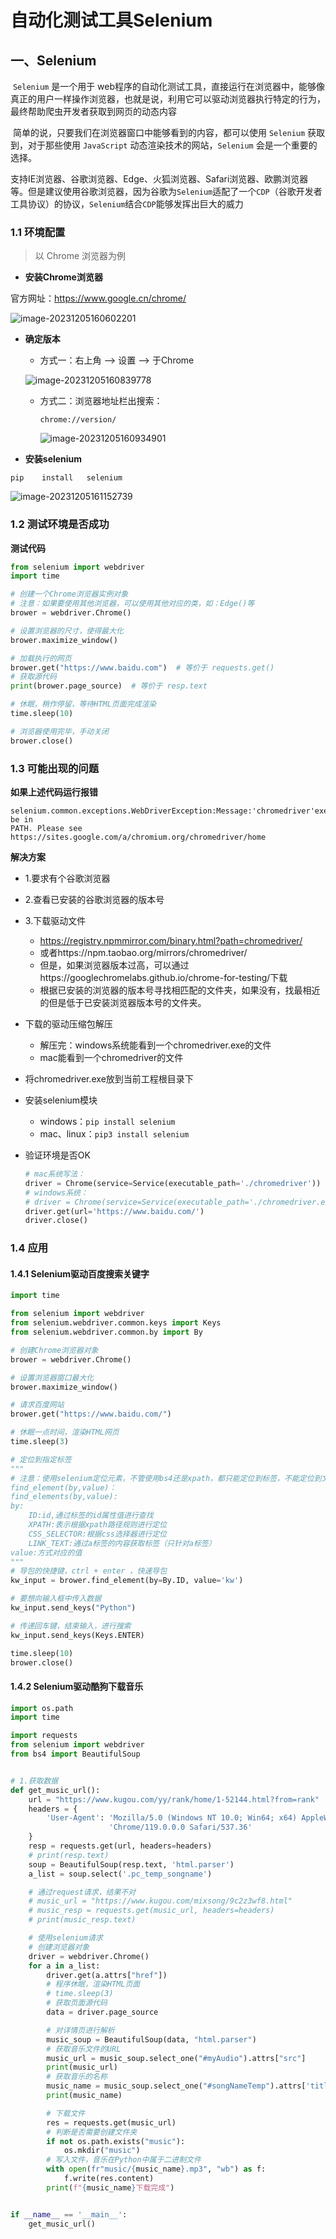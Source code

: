 # 自动化测试工具Selenium

## 一、Selenium

​	`Selenium` 是一个用于 web程序的自动化测试工具，直接运行在浏览器中，能够像真正的用户一样操作浏览器，也就是说，利用它可以驱动浏览器执行特定的行为，最终帮助爬虫开发者获取到网页的动态内容

​	简单的说，只要我们在浏览器窗口中能够看到的内容，都可以使用 `Selenium` 获取到，对于那些使用 `JavaScript` 动态渲染技术的网站，`Selenium` 会是一个重要的选择。

​	支持IE浏览器、谷歌浏览器、Edge、火狐浏览器、Safari浏览器、欧鹏浏览器等。但是建议使用谷歌浏览器，因为谷歌为`Selenium`适配了一个`CDP`（谷歌开发者工具协议）的协议，`Selenium`结合`CDP`能够发挥出巨大的威力

### 1.1 环境配置

> 以 Chrome 浏览器为例

- **安装Chrome浏览器**

官方网址：https://www.google.cn/chrome/

![image-20231205160602201](https://lskypro-1309218011.cos.ap-shanghai.myqcloud.com/2023/12/05/656ed9e978d27.png)

- **确定版本**

  - 方式一：右上角 ——> 设置 ——> 于Chrome

  ![image-20231205160839778](https://lskypro-1309218011.cos.ap-shanghai.myqcloud.com/2023/12/05/656eda866d3f4.png)

  - 方式二：浏览器地址栏出搜索：

    ```
    chrome://version/
    ```

    ![image-20231205160934901](https://lskypro-1309218011.cos.ap-shanghai.myqcloud.com/2023/12/05/656edabd2df94.png)

- **安装selenium**

```
pip    install   selenium
```

![image-20231205161152739](https://lskypro-1309218011.cos.ap-shanghai.myqcloud.com/2023/12/05/656edb472607f.png)

### 1.2 测试环境是否成功

**测试代码**

```python
from selenium import webdriver
import time

# 创建一个Chrome浏览器实例对象
# 注意：如果要使用其他浏览器，可以使用其他对应的类，如：Edge()等
brower = webdriver.Chrome()

# 设置浏览器的尺寸，使得最大化
brower.maximize_window()

# 加载执行的网页
brower.get("https://www.baidu.com")  # 等价于 requests.get()
# 获取源代码
print(brower.page_source)  # 等价于 resp.text

# 休眠，稍作停留，等待HTML页面完成渲染
time.sleep(10)

# 浏览器使用完毕，手动关闭
brower.close()
```

### 1.3 可能出现的问题

**如果上述代码运行报错**

```
selenium.common.exceptions.WebDriverException:Message:'chromedriver'executableneedsto be in
PATH. Please see https://sites.google.com/a/chromium.org/chromedriver/home
```

**解决方案**

- 1.要求有个谷歌浏览器

- 2.查看已安装的谷歌浏览器的版本号

- 3.下载驱动文件

  - https://registry.npmmirror.com/binary.html?path=chromedriver/ 
  - 或者https://npm.taobao.org/mirrors/chromedriver/
  - 但是，如果浏览器版本过高，可以通过https://googlechromelabs.github.io/chrome-for-testing/下载
  - 根据已安装的浏览器的版本号寻找相匹配的文件夹，如果没有，找最相近的但是低于已安装浏览器版本号的文件夹。

- 下载的驱动压缩包解压

  - 解压完：windows系统能看到一个chromedriver.exe的文件
  - mac能看到一个chromedriver的文件

- 将chromedriver.exe放到当前工程根目录下

- 安装selenium模块

  - windows：`pip install selenium`
  - mac、linux：`pip3 install selenium`

- 验证环境是否OK

  ```python
  # mac系统写法：
  driver = Chrome(service=Service(executable_path='./chromedriver'))
  # windows系统：
  # driver = Chrome(service=Service(executable_path='./chromedriver.exe'))
  driver.get(url='https://www.baidu.com/')
  driver.close()
  ```

### 1.4 应用

#### 1.4.1 Selenium驱动百度搜索关键字

```python
import time

from selenium import webdriver
from selenium.webdriver.common.keys import Keys
from selenium.webdriver.common.by import By

# 创建Chrome浏览器对象
brower = webdriver.Chrome()

# 设置浏览器窗口最大化
brower.maximize_window()

# 请求百度网站
brower.get("https://www.baidu.com/")

# 休眠一点时间，渲染HTML网页
time.sleep(3)

# 定位到指定标签
"""
# 注意：使用selenium定位元素，不管使用bs4还是xpath，都只能定位到标签，不能定位到文本
find_element(by,value)：
find_elements(by,value):
by:
    ID:id,通过标签的id属性值进行查找
    XPATH:表示根据xpath路径规则进行定位
    CSS_SELECTOR:根据css选择器进行定位
    LINK_TEXT:通过a标签的内容获取标签（只针对a标签）
value:方式对应的值
"""
# 导包的快捷键，ctrl + enter ，快速导包
kw_input = brower.find_element(by=By.ID, value='kw')

# 要想向输入框中传入数据
kw_input.send_keys("Python")

# 传递回车键，结束输入，进行搜索
kw_input.send_keys(Keys.ENTER)

time.sleep(10)
brower.close()
```

#### 1.4.2 Selenium驱动酷狗下载音乐

```python
import os.path
import time

import requests
from selenium import webdriver
from bs4 import BeautifulSoup


# 1.获取数据
def get_music_url():
    url = "https://www.kugou.com/yy/rank/home/1-52144.html?from=rank"
    headers = {
        'User-Agent': 'Mozilla/5.0 (Windows NT 10.0; Win64; x64) AppleWebKit/537.36 (KHTML, like Gecko) '
                      'Chrome/119.0.0.0 Safari/537.36'
    }
    resp = requests.get(url, headers=headers)
    # print(resp.text)
    soup = BeautifulSoup(resp.text, 'html.parser')
    a_list = soup.select('.pc_temp_songname')

    # 通过request请求，结果不对
    # music_url = "https://www.kugou.com/mixsong/9c2z3wf8.html"
    # music_resp = requests.get(music_url, headers=headers)
    # print(music_resp.text)

    # 使用selenium请求
    # 创建浏览器对象
    driver = webdriver.Chrome()
    for a in a_list:
        driver.get(a.attrs["href"])
        # 程序休眠，渲染HTML页面
        # time.sleep(3)
        # 获取页面源代码
        data = driver.page_source

        # 对详情页进行解析
        music_soup = BeautifulSoup(data, "html.parser")
        # 获取音乐文件的URL
        music_url = music_soup.select_one("#myAudio").attrs["src"]
        print(music_url)
        # 获取音乐的名称
        music_name = music_soup.select_one("#songNameTemp").attrs['title']
        print(music_name)

        # 下载文件
        res = requests.get(music_url)
        # 判断是否需要创建文件夹
        if not os.path.exists("music"):
            os.mkdir("music")
        # 写入文件，音乐在Python中属于二进制文件
        with open(fr"music/{music_name}.mp3", "wb") as f:
            f.write(res.content)
        print(f"{music_name}下载完成")


if __name__ == '__main__':
    get_music_url()
```



